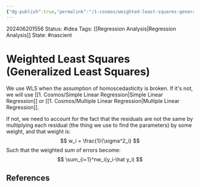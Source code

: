 ```yaml
---
{"dg-publish":true,"permalink":"/1-cosmos/weighted-least-squares-generalized-least-squares/","created":"2025-01-22T11:17:13.941-05:00","updated":"2024-06-20T16:01:40.959-04:00"}
---
```


202406201556
Status: #idea
Tags:  [[Regression Analysis\|Regression Analysis]]
State: #nascient
# Weighted Least Squares (Generalized Least Squares)
We use WLS when the assumption of homoscedasticity is broken. If it's not, we will use [[1. Cosmos/Simple Linear Regression\|Simple Linear Regression]] or [[1. Cosmos/Multiple Linear Regression\|Multiple Linear Regression]].

If not, we need to account for the fact that the residuals are not the same by multiplying each residual (the thing we use to find the parameters) by some weight, and that weight is:
$$
w_i = \frac{1}{\sigma^2_i}
$$
Such that the weighted sum of errors become:
$$
\sum_{i=1}^nw_i(y_i-\hat y_i)
$$

## References
